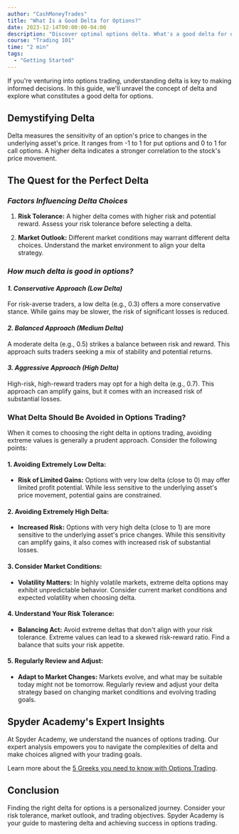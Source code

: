 ```yaml
---
author: "CashMoneyTrades"
title: "What Is a Good Delta for Options?"
date: 2023-12-14T00:00:00-04:00
description: "Discover optimal options delta. What's a good delta for options? Unlock success in trading with our expert insights."
course: "Trading 101"
time: "2 min"
tags:
  - "Getting Started"
---
```



If you're venturing into options trading, understanding delta is key to making informed decisions. In this guide, we'll unravel the concept of delta and explore what constitutes a good delta for options.

## **Demystifying Delta**

Delta measures the sensitivity of an option's price to changes in the underlying asset's price. It ranges from -1 to 1 for put options and 0 to 1 for call options. A higher delta indicates a stronger correlation to the stock's price movement.

## **The Quest for the Perfect Delta**

### *Factors Influencing Delta Choices*

1. **Risk Tolerance:** A higher delta comes with higher risk and potential reward. Assess your risk tolerance before selecting a delta.

2. **Market Outlook:** Different market conditions may warrant different delta choices. Understand the market environment to align your delta strategy.

### *How much delta is good in options?*

#### *1. Conservative Approach (Low Delta)*

For risk-averse traders, a low delta (e.g., 0.3) offers a more conservative stance. While gains may be slower, the risk of significant losses is reduced.

#### *2. Balanced Approach (Medium Delta)*

A moderate delta (e.g., 0.5) strikes a balance between risk and reward. This approach suits traders seeking a mix of stability and potential returns.

#### *3. Aggressive Approach (High Delta)*

High-risk, high-reward traders may opt for a high delta (e.g., 0.7). This approach can amplify gains, but it comes with an increased risk of substantial losses.

### What Delta Should Be Avoided in Options Trading?

When it comes to choosing the right delta in options trading, avoiding extreme values is generally a prudent approach. Consider the following points:

#### 1. **Avoiding Extremely Low Delta:**
- **Risk of Limited Gains:** Options with very low delta (close to 0) may offer limited profit potential. While less sensitive to the underlying asset's price movement, potential gains are constrained.

#### 2. **Avoiding Extremely High Delta:**
- **Increased Risk:** Options with very high delta (close to 1) are more sensitive to the underlying asset's price changes. While this sensitivity can amplify gains, it also comes with increased risk of substantial losses.

#### 3. **Consider Market Conditions:**
- **Volatility Matters:** In highly volatile markets, extreme delta options may exhibit unpredictable behavior. Consider current market conditions and expected volatility when choosing delta.

#### 4. **Understand Your Risk Tolerance:**
- **Balancing Act:** Avoid extreme deltas that don't align with your risk tolerance. Extreme values can lead to a skewed risk-reward ratio. Find a balance that suits your risk appetite.

#### 5. **Regularly Review and Adjust:**
- **Adapt to Market Changes:** Markets evolve, and what may be suitable today might not be tomorrow. Regularly review and adjust your delta strategy based on changing market conditions and evolving trading goals.


## **Spyder Academy's Expert Insights**

At Spyder Academy, we understand the nuances of options trading. Our expert analysis empowers you to navigate the complexities of delta and make choices aligned with your trading goals.

Learn more about the [5 Greeks you need to know with Options Trading](/education/five-greeks-you-need-to-know-with-options-trading).

## **Conclusion**

Finding the right delta for options is a personalized journey. Consider your risk tolerance, market outlook, and trading objectives. Spyder Academy is your guide to mastering delta and achieving success in options trading.


